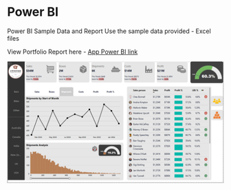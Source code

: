 # Power BI
Power BI Sample Data and Report
Use the sample data provided - Excel files

View Portfolio Report here - [App Power BI link](https://app.powerbi.com/reportEmbed?reportId=d7b66361-dbcf-482a-b201-1f812f85834c&autoAuth=true&ctid=8b87af7d-8647-4dc7-8df4-5f69a2011bb5)

![Portfolio_Report](PowerBI_Report.png)
